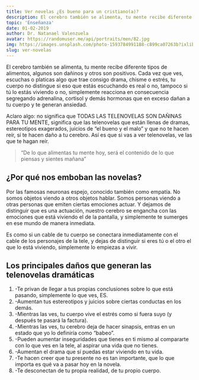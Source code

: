 ```yaml
---
title: Ver novelas ¿Es bueno para un cristiano(a)?
description: El cerebro también se alimenta, tu mente recibe diferente tipos de alimentos, algunos son dañinos y otros son positivos.
topic: 'Enseñanza'
date: 01-02-2019
author: Dr. Natanael Valenzuela
avatar: https://randomuser.me/api/portraits/men/82.jpg
img: https://images.unsplash.com/photo-1593784991188-c899ca07263b?ixlib=rb-1.2.1&ixid=MnwxMjA3fDB8MHxwaG90by1wYWdlfHx8fGVufDB8fHx8&auto=format&fit=crop&w=1170&q=80
slug: ver-novelas
---
```


El cerebro también se alimenta, tu mente recibe diferente tipos de alimentos, algunos son dañinos y otros son positivos.  Cada vez que ves, escuchas o platicas algo que trae consigo drama, chisme o estrés, tu cuerpo no distingue si eso que estás escuchando es real o no, tampoco si tú lo estás viviendo o no, simplemente reacciona en consecuencia segregando adrenalina, cortisol y demás hormonas que en exceso dañan a tu cuerpo y te generan ansiedad.

Aclaro algo: no significa que TODAS LAS TELENOVELAS SON DAÑINAS PARA TU MENTE, significa que las telenovelas que están llenas de dramas, estereotipos exagerados, juicios de “el bueno y el malo” y que no te hacen reír, sí te hacen daño a tu cerebro.  Así es que si vas a ver telenovelas, ve las que te hagan reír.

> “De lo que alimentas tu mente hoy, será el contenido de lo que piensas y sientes mañana”

## ¿Por qué nos emboban las novelas?

Por las famosas neuronas espejo, conocido también como empatía.  No somos objetos viendo a otros objetos hablar.  Somos personas viendo a otras personas que emiten ciertas emociones actuar.  Y dejamos de distinguir que es una actuación, nuestro cerebro se engancha con las emociones que está viviendo el de la pantalla, y simplemente te sumerges en ese mundo de manera inmediata.

Es como si un cable de tu cuerpo se conectara inmediatamente con el cable de los personajes de la tele, y dejas de distinguir si eres tú o el otro el que lo está viviendo, simplemente lo empiezas a vivir.

## Los principales daños que generan las telenovelas dramáticas

1. -Te privan de llegar a tus propias conclusiones sobre lo que está pasando, simplemente lo que ves, ES.
2. -Aumentan tus estereotipos y juicios sobre ciertas conductas en los demás.
3. -Mientras las ves, tu cuerpo vive el estrés como si fuera suyo (y después te pasará la factura).
4. -Mientras las ves, tu cerebro deja de hacer sinapsis, entras en un estado que yo lo definiría como “babeo”.
5. -Pueden aumentar inseguridades que tienes en ti mismo al compararte con lo que ves en la tele, al aspirar una vida que no tienes.
6. -Aumentan el drama que sí puedas estar viviendo en tu vida.
7. -Te hacen creer que tu presente no es tan importante, que lo que importa es qué va a pasar hoy en la novela.
8. -Te desconectan de tu propia realidad, de tu propio cuerpo.


